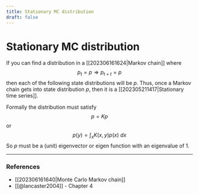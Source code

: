```yaml
---
title: Stationary MC distribution
draft: false
---
```

# Stationary MC distribution
If you can find a distribution in a [[202306161624|Markov chain]] where 
$$p_t = p \Rightarrow p_{t+t} = p$$
then each of the following state distributions will be $p$. 
Thus, once a Markov chain gets into state distribution $p$, then it is a [[202305211417|Stationary time series]]. 

Formally the distribution must satisfy 
$$p = Kp$$
or
$$p(y) = \int_x K(x,y) p(x) \ dx $$
So $p$ must be a (unit) eigenvector or eigen function with an eigenvalue of 1. 

---
### References
- [[202306161640|Monte Carlo Markov chain]]
- [[@lancaster2004]] - Chapter 4